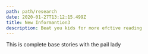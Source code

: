 ```yaml
---
path: path/research
date: 2020-01-27T13:12:15.499Z
title: New Informantion3
description: Beat you kids for more efctive reading
---
```

This is complete base stories with the pail lady
